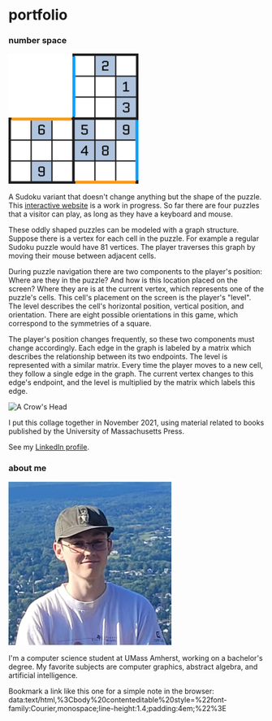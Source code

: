 # portfolio

### number space

![Small Sudoku Puzzle](thumbs/hallway_portals.png)

A Sudoku variant that doesn't change anything but the shape of the puzzle.
This [interactive website](https://06tron.github.io/numberspace/) is a work in progress.
So far there are four puzzles that a visitor can play, as long as they have a keyboard and mouse.

These oddly shaped puzzles can be modeled with a graph structure.
Suppose there is a vertex for each cell in the puzzle.
For example a regular Sudoku puzzle would have 81 vertices.
The player traverses this graph by moving their mouse between adjacent cells.

During puzzle navigation there are two components to the player's position:
Where are they in the puzzle? And how is this location placed on the screen?
Where they are is at the current vertex, which represents one of the puzzle's cells.
This cell's placement on the screen is the player's "level".
The level describes the cell's horizontal position, vertical position, and orientation.
There are eight possible orientations in this game, which correspond to the symmetries of a square.

The player's position changes frequently, so these two components must change accordingly.
Each edge in the graph is labeled by a matrix which describes the relationship between its two endpoints.
The level is represented with a similar matrix.
Every time the player moves to a new cell, they follow a single edge in the graph.
The current vertex changes to this edge's endpoint, and the level is multiplied by the matrix which labels this edge.

![A Crow's Head](mpc_crows_head.png)

I put this collage together in November 2021, using material related to books published by the University of Massachusetts Press.

See my [LinkedIn profile](https://www.linkedin.com/in/3mrichardson/).

### about me

![Portrait Photo](thumbs/mt_tom.jpg)

I'm a computer science student at UMass Amherst, working on a bachelor's degree.
My favorite subjects are computer graphics, abstract algebra, and artificial intelligence.

Bookmark a link like this one for a simple note in the browser:  
data:text/html,%3Cbody%20contenteditable%20style=%22font-family:Courier,monospace;line-height:1.4;padding:4em;%22%3E
